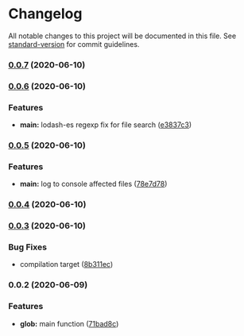 # Changelog

All notable changes to this project will be documented in this file. See [standard-version](https://github.com/conventional-changelog/standard-version) for commit guidelines.

### [0.0.7](https://github.com/vladborsh/imports-sanitize/compare/v0.0.6...v0.0.7) (2020-06-10)

### [0.0.6](https://github.com/vladborsh/imports-sanitize/compare/v0.0.5...v0.0.6) (2020-06-10)


### Features

* **main:** lodash-es regexp fix for file search ([e3837c3](https://github.com/vladborsh/imports-sanitize/commit/e3837c3953e5704946cf53bc5448e1433f97e5e4))

### [0.0.5](https://github.com/vladborsh/imports-sanitize/compare/v0.0.4...v0.0.5) (2020-06-10)


### Features

* **main:** log to console affected files ([78e7d78](https://github.com/vladborsh/imports-sanitize/commit/78e7d786159cab8d0c008e66a3b9ab34092e87e6))

### [0.0.4](https://github.com/vladborsh/imports-sanitize/compare/v0.0.3...v0.0.4) (2020-06-10)

### [0.0.3](https://github.com/vladborsh/imports-sanitize/compare/v0.0.2...v0.0.3) (2020-06-10)


### Bug Fixes

* compilation target ([8b311ec](https://github.com/vladborsh/imports-sanitize/commit/8b311ec8d39c5fc910c515ddb0997422d318ee3d))

### 0.0.2 (2020-06-09)


### Features

* **glob:** main function ([71bad8c](https://github.com/vladborsh/imports-sanitize/commit/71bad8ce7ea5a979a4efcca188f80994da9cd8ef))
